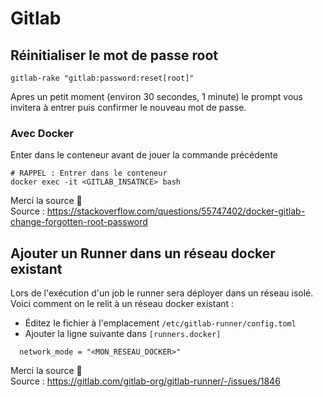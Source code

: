 # Gitlab
## Réinitialiser le mot de passe root
```shell
gitlab-rake "gitlab:password:reset[root]"
```
Apres un petit moment (environ 30 secondes, 1 minute) le prompt vous invitera à entrer puis confirmer le nouveau mot de passe.
### Avec Docker
Enter dans le conteneur avant de jouer la commande précédente
```shell
# RAPPEL : Entrer dans le conteneur
docker exec -it <GITLAB_INSATNCE> bash
```
Merci la source :ocean:  
Source : https://stackoverflow.com/questions/55747402/docker-gitlab-change-forgotten-root-password

## Ajouter un Runner dans un réseau docker existant
Lors de l'exécution d'un job le runner sera déployer dans un réseau isolé.  
Voici comment on le relit à un réseau docker existant :
- Éditez le fichier à l'emplacement `/etc/gitlab-runner/config.toml`
- Ajouter la ligne suivante dans `[runners.docker]`  
```shell
  network_mode = "<MON_RESEAU_DOCKER>"
```

Merci la source :ocean:  
Source : https://gitlab.com/gitlab-org/gitlab-runner/-/issues/1846
